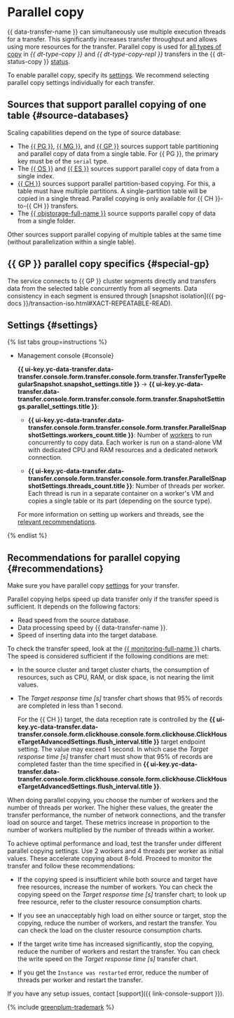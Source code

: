 # Parallel copy

{{ data-transfer-name }} can simultaneously use multiple execution threads for a transfer. This significantly increases transfer throughput and allows using more resources for the transfer. Parallel copy is used for [all types of copy](transfer-lifecycle.md#copy) in _{{ dt-type-copy }}_ and _{{ dt-type-copy-repl }}_ transfers in the {{ dt-status-copy }} [status](transfer-lifecycle.md#statuses).

To enable parallel copy, specify its [settings](#settings). We recommend selecting parallel copy settings individually for each transfer.

## Sources that support parallel copying of one table {#source-databases}

Scaling capabilities depend on the type of source database:

* The [{{ PG }}](../operations/endpoint/source/postgresql.md), [{{ MG }}](../operations/endpoint/source/mongodb.md), and [{{ GP }}](../operations/endpoint/source/greenplum.md) sources support table partitioning and parallel copy of data from a single table. For {{ PG }}, the primary key must be of the `serial` type.
* The [{{ OS }}](../operations/endpoint/source/opensearch.md) and [{{ ES }}](../operations/endpoint/source/elasticsearch.md) sources support parallel copy of data from a single index.
* [{{ CH }}](../operations/endpoint/source/clickhouse.md) sources support parallel partition-based copying. For this, a table must have multiple partitions. A single-partition table will be copied in a single thread. Parallel copying is only available for {{ CH }}-to-{{ CH }} transfers.
* The [{{ objstorage-full-name }}](../operations/endpoint/source/object-storage.md) source supports parallel copy of data from a single folder.

Other sources support parallel copying of multiple tables at the same time (without parallelization within a single table).

## {{ GP }} parallel copy specifics {#special-gp}

The service connects to {{ GP }} cluster segments directly and transfers data from the selected table concurrently from all segments. Data consistency in each segment is ensured through [snapshot isolation]({{ pg-docs }}/transaction-iso.html#XACT-REPEATABLE-READ).

## Settings {#settings}

{% list tabs group=instructions %}

- Management console {#console}


  **{{ ui-key.yc-data-transfer.data-transfer.console.form.transfer.console.form.transfer.TransferTypeRegularSnapshot.snapshot_settings.title }}** → **{{ ui-key.yc-data-transfer.data-transfer.console.form.transfer.console.form.transfer.SnapshotSettings.parallel_settings.title }}**:

  * **{{ ui-key.yc-data-transfer.data-transfer.console.form.transfer.console.form.transfer.ParallelSnapshotSettings.workers_count.title }}**: Number of [workers](index.md#worker) to run concurrently to copy data. Each worker is run on a stand-alone VM with dedicated CPU and RAM resources and a dedicated network connection.

  * **{{ ui-key.yc-data-transfer.data-transfer.console.form.transfer.console.form.transfer.ParallelSnapshotSettings.threads_count.title }}**: Number of threads per worker. Each thread is run in a separate container on a worker's VM and copies a single table or its part (depending on the source type).

  For more information on setting up workers and threads, see the [relevant recommendations](#recommendations).


{% endlist %}

## Recommendations for parallel copying {#recommendations}

Make sure you have parallel copy [settings](#settings) for your transfer.

Parallel copying helps speed up data transfer only if the transfer speed is sufficient. It depends on the following factors:

* Read speed from the source database.
* Data processing speed by {{ data-transfer-name }}.
* Speed of inserting data into the target database.

To check the transfer speed, look at the [{{ monitoring-full-name }}](../../monitoring/) charts. The speed is considered sufficient if the following conditions are met:

* In the source cluster and target cluster charts, the consumption of resources, such as CPU, RAM, or disk space, is not nearing the limit values.

* The _Target response time [s]_ transfer chart shows that 95% of records are completed in less than 1 second.

    For the {{ CH }} target, the data reception rate is controlled by the **{{ ui-key.yc-data-transfer.data-transfer.console.form.clickhouse.console.form.clickhouse.ClickHouseTargetAdvancedSettings.flush_interval.title }}** target endpoint setting. The value may exceed 1 second. In which case the _Target response time [s]_ transfer chart must show that 95% of records are completed faster than the time specified in **{{ ui-key.yc-data-transfer.data-transfer.console.form.clickhouse.console.form.clickhouse.ClickHouseTargetAdvancedSettings.flush_interval.title }}**.

When doing parallel copying, you choose the number of workers and the number of threads per worker. The higher these values, the greater the transfer performance, the number of network connections, and the transfer load on source and target. These metrics increase in proportion to the number of workers multiplied by the number of threads within a worker.

To achieve optimal performance and load, test the transfer under different parallel copying settings. Use 2 workers and 4 threads per worker as initial values. These accelerate copying about 8-fold. Proceed to monitor the transfer and follow these recommendations:

* If the copying speed is insufficient while both source and target have free resources, increase the number of workers. You can check the copying speed on the _Target response time [s]_ transfer chart; to look up free resource, refer to the cluster resource consumption charts.

* If you see an unacceptably high load on either source or target, stop the copying, reduce the number of workers, and restart the transfer. You can check the load on the cluster resource consumption charts.

* If the target write time has increased significantly, stop the copying, reduce the number of workers and restart the transfer. You can check the write speed on the _Target response time [s]_ transfer chart.

* If you get the `Instance was restarted` error, reduce the number of threads per worker and restart the transfer.

If you have any setup issues, contact [support]({{ link-console-support }}).

{% include [greenplum-trademark](../../_includes/mdb/mgp/trademark.md) %}